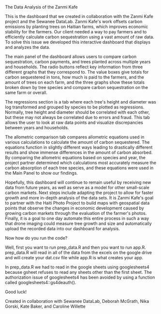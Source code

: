 The Data Analysis of the Zanmi Kafe

This is the dashboard that we created in collaboration with the Zanmi Kafe project and the Sewanee DataLab. Zanmi Kafe's work offsets carbon emissions by planting trees on Haitian farms, which improves economic stability for the farmers. Our client needed a way to pay farmers and to efficiently calculate carbon sequestration using a vast amount of raw data. To solve this issue we developed this interactive dashboard that displays and analyzes the data.

The main panel of the dashboard allows users to compare carbon sequestration, carbon payments, and trees planted across multiple years and households. The radio buttons reflect key information from three different graphs that they correspond to. The value boxes give totals for carbon sequestered in tons, how much is paid to the farmers, and the amount of trees on each farm, and the three graphs show these totals broken down by tree species and compare carbon sequestration on the same farm or overall. 

The regressions section is a tab where each tree's height and diameter was log transformed and grouped by species to be plotted as regressions. Normally, tree height and diameter should be correlated with each other, but these may not always be correlated due to errors and fraud. This tab allows the user to look at raw data points and visualize discrepancies between years and households.

The allometric comparison tab compares allometric equations used in various calculations to calculate the amount of carbon sequestered. The equations function in slightly different ways leading to drastically different results and show immense differences in the amount of carbon absorbed. By comparing the allometric equations based on species and year, the project partner determined which calculations most accurately measure the carbon absorption of each tree species, and these equations were used in the Main Panel to show our findings.

Hopefully, this dashboard will continue to remain useful by receiving new data from future years, as well as serve as a model for other small-scale carbon markets. Next steps include adapting the project to allow for faster growth and more in-depth analysis of the data sets. It is Zanmi Kafe's goal to partner with the Haiti Photo Project to build maps with geospatial data points that observe the changes in economic development caused by growing carbon markets through the evaluation of the farmer's photos. Finally, it is a goal to one day automate this entire process in such a way that drone imaging could measure tree growth and size and automatically upload the recorded data into our dashboard for analysis.

Now how do you run the code?

Well, first you want to run prep_data.R and then you want to run app.R. prep_data.R will read in all of the data from the excels on the google drive and will create your dat.csv file while app.R is what creates your app.

In prep_data.R we had to read in the google sheets using googlesheets4 because gsheet refuses to read any sheets other than the first sheet. The authorization issue of googlesheets4 has been avoided by using a function called googlesheets4::gs4deauth().

Good luck!

Created in collaboration with Sewanee DataLab, Deborah McGrath, Nika Gorski, Kate Baker, and Caroline Willette